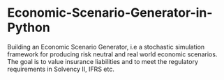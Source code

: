 # Economic-Scenario-Generator-in-Python
Building an Economic Scenario Generator, i.e  a stochastic simulation framework for producing risk neutral and real world economic scenarios. The goal is to value insurance liabilities and  to meet the regulatory requirements in Solvency II, IFRS etc.
